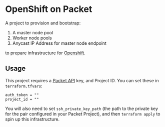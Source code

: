 OpenShift on Packet
==

A project to provision and bootstrap:

1. A master node pool
2. Worker node pools
3. Anycast IP Address for master node endpoint

to prepare infrastructure for [Openshift](https://www.openshift.com/).

Usage
---

This project requires a [Packet API](https://www.packet.com/developers/api/#) key, and Project ID. You can set these in `terraform.tfvars`:

```
auth_token = ""
project_id = ""
```

You will also need to set `ssh_private_key_path` (the path to the private key for the pair configured in your Packet Project), and then `terraform apply` to spin up this infrastructure. 


